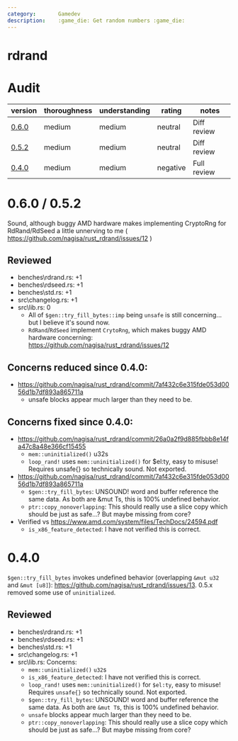 ```yaml
---
category:       Gamedev
description:    :game_die: Get random numbers :game_die:
---
```


# rdrand

# Audit

| version   | thoroughness | understanding | rating | notes |
| --------- | ------------ | ------------- | ------ | ----- |
| [0.6.0]   | medium | medium | neutral | Diff review
| [0.5.2]   | medium | medium | neutral | Diff review
| [0.4.0]   | medium | medium | negative | Full review

[0.6.0]: #060--052
[0.5.2]: #060--052
[0.4.0]: #040

# 0.6.0 / 0.5.2

Sound, although buggy AMD hardware makes implementing CryptoRng for RdRand/RdSeed a little unnerving to me ( https://github.com/nagisa/rust_rdrand/issues/12 )

## Reviewed

* benches\rdrand.rs:  +1
* benches\rdseed.rs:  +1
* benches\std.rs:     +1
* src\changelog.rs:   +1
* src\lib.rs:         0
    * All of `$gen::try_fill_bytes::imp` being `unsafe` is still concerning... but I believe it's sound now.
    * `RdRand`/`RdSeed` implement `CrytoRng`, which makes buggy AMD hardware concerning: https://github.com/nagisa/rust_rdrand/issues/12

## Concerns reduced since 0.4.0:
* https://github.com/nagisa/rust_rdrand/commit/7af432c6e315fde053d0056d1b7df893a865711a
    * unsafe blocks appear much larger than they need to be.

## Concerns fixed since 0.4.0:
* https://github.com/nagisa/rust_rdrand/commit/26a0a2f9d885fbbb8e14fa47c8a48e366cf15455
    * `mem::uninitialized()` u32s
    * `loop_rand!` uses `mem::uninitialized()` for $el:ty, easy to misuse!  Requires unsafe{} so technically sound.  Not exported.
* https://github.com/nagisa/rust_rdrand/commit/7af432c6e315fde053d0056d1b7df893a865711a
    * `$gen::try_fill_bytes`:  UNSOUND!  word and buffer reference the same data.  As both are &mut Ts, this is 100% undefined behavior.
    * `ptr::copy_nonoverlapping`: This should really use a slice copy which should be just as safe...?  But maybe missing from core?
* Verified vs https://www.amd.com/system/files/TechDocs/24594.pdf
    * `is_x86_feature_detected`: I have not verified this is correct.

# 0.4.0

`$gen::try_fill_bytes` invokes undefined behavior (overlapping `&mut u32` and `&mut [u8]`): https://github.com/nagisa/rust_rdrand/issues/13.  0.5.x removed some use of `uninitialized`.

## Reviewed

* benches\rdrand.rs:  +1
* benches\rdseed.rs:  +1
* benches\std.rs:     +1
* src\changelog.rs:   +1
* src\lib.rs:  Concerns:
    * `mem::uninitialized()` `u32`s
    * `is_x86_feature_detected`: I have not verified this is correct.
    * `loop_rand!` uses `mem::uninitialized()` for `$el:ty`, easy to misuse!  Requires `unsafe{}` so technically sound.  Not exported.
    * `$gen::try_fill_bytes`:  UNSOUND!  word and buffer reference the same data.  As both are `&mut T`s, this is 100% undefined behavior.
    * `unsafe` blocks appear much larger than they need to be.
    * `ptr::copy_nonoverlapping`: This should really use a slice copy which should be just as safe...?  But maybe missing from core?
